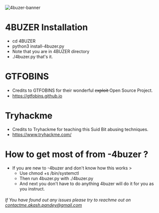 ![4buzer-banner](https://user-images.githubusercontent.com/75413146/126469557-d43843aa-b842-4f6d-951a-8795fcc708e0.png)

# 4BUZER Installation

- cd 4BUZER 
- python3 install-4buzer.py
- Note that you are in 4BUZER directory
- ./4buzer.py that's it.

# GTFOBINS

- Credits to GTFOBINS for their wonderful e̶x̶p̶l̶o̶i̶t̶  Open Source Project.
- https://gtfobins.github.io

# Tryhackme

- Credits to Tryhackme for teaching this Suid Bit abusing techniques.
- https://www.tryhackme.com/

# How to get most of from -4buzer ?

- If you are new to -4buzer and don't know how this works >
  - Use chmod +s /bin/systemctl
  - Then run 4buzer.py with ./4buzer.py
  - And next you don't have to do anything 4buzer will do it for you as you instruct.
###### If You have found out any issues please try to reachme out on contactme.akash.pandey@gmail.com ######



